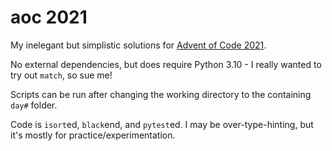 # aoc 2021

My inelegant but simplistic solutions for [Advent of Code 2021](https://adventofcode.com/2021).

No external dependencies, but does require Python 3.10 - I really wanted to try out `match`, so sue me!

Scripts can be run after changing the working directory to the containing `day#` folder.

Code is `isort`ed, `black`end, and `pytest`ed.  I may be over-type-hinting, but it's mostly for practice/experimentation.
